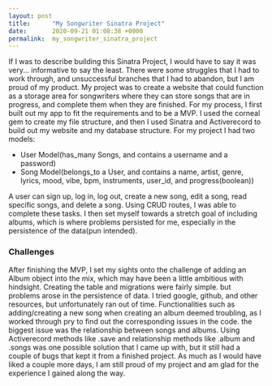 ```yaml
---
layout: post
title:      "My Songwriter Sinatra Project"
date:       2020-09-21 01:08:38 +0000
permalink:  my_songwriter_sinatra_project
---
```



If I was to describe building this Sinatra Project, I would have to say it was very... informative to say the least. There were some struggles that I had to work through, and unsuccessful branches that I had to abandon, but I am proud of my product. My project was to create a website that could function as a storage area for songwriters where they can store  songs that are in progress, and complete them when they are finished. For my process, I first built out my app to fit the requirements and to be a MVP. I used the corneal gem to create my file structure, and then I used Sinatra and Activerecord to build out my website and my database structure. For my project I had two models:

* User Model(has_many Songs, and contains a username and a password)
* Song Model(belongs_to a User, and contains a name, artist, genre, lyrics, mood, vibe, bpm, instruments, user_id, and progress(boolean))

A user can sign up, log in, log out, create a new song, edit a song, read specific songs, and delete a song. Using CRUD routes, I was able to complete these tasks. I then set myself towards a stretch goal of including albums, which is where problems persisted for me, especially in the persistence of the data(pun intended).

### Challenges

After finishing the MVP, I set my sights onto the challenge of adding an Album object into the mix, which may have been a little ambitious with hindsight. Creating the table and migrations were fairly simple. but problems arose in the persistence of data. I tried google, github, and other resources, but unfortunately ran out of time. Functionalities such as adding/creating a new song when creating an album deemed troubling, as I worked through pry to find out the corresponding issues in the code. the biggest issue was the relationship between songs and albums. Using Activerecord methods like .save and relationship methods like .album and .songs was one possible solution that I came up with, but it still had a couple of bugs that kept it from a finished project. As much as I would have liked a couple more days, I am still proud of my project and am glad for the experience I gained along the way.
